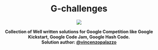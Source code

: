 <div align="center">
  <h1>G-challenges</h1>

  <img src="https://storage.googleapis.com/gweb-uniblog-publish-prod/original_images/Competitions_Banner_2880_x_1200px_1.1.png" />

  <p>
    <strong>Collection of Well written solutions for Google Competition like Google Kickstart, Google Code Jam, Google Hash Code.
        <br/> Solution author:
        <a href="https://github.com/vincenzopalazzo">@vincenzopalazzo</a>
    </strong>
  </p>
</div>
